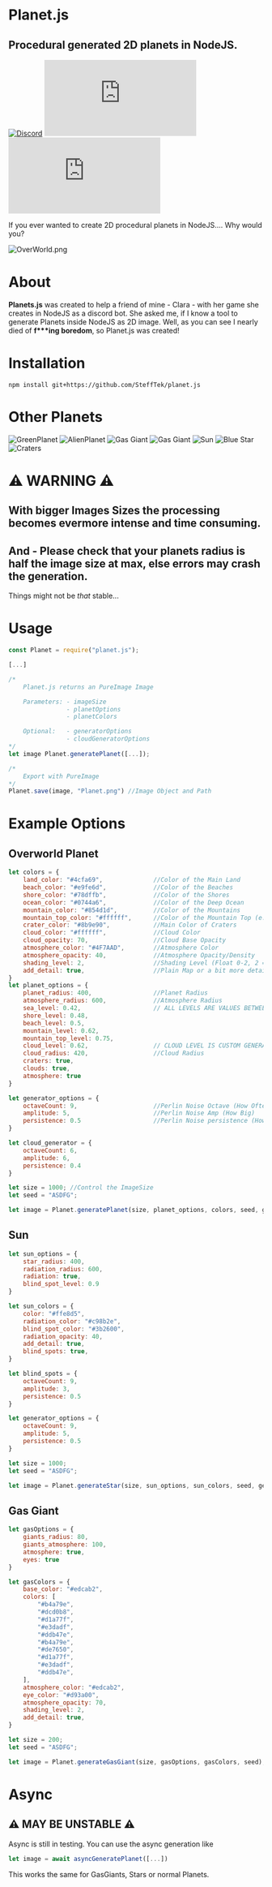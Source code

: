 # Planet.js
## Procedural generated 2D planets in NodeJS.
[![Discord](https://img.shields.io/discord/803319138260090910?color=%237289DA&label=Discord)](https://discord.gg/Qgv8DSMYM3) ![GitHub code size in bytes](https://img.shields.io/github/languages/code-size/stefftek/planet.js) ![GitHub issues](https://img.shields.io/github/issues/stefftek/planet.js)

If you ever wanted to create 2D procedural planets in NodeJS.... Why would you?

![OverWorld.png](https://raw.githubusercontent.com/SteffTek/planet.js/main/Overworld.png)

# About
**Planets.js** was created to help a friend of mine - Clara - with her game she creates in NodeJS as a discord bot. She asked me, if I know a tool to generate Planets inside NodeJS as 2D image. Well, as you can see I nearly died of __f***ing boredom__, so Planet.js was created!

# Installation
```
npm install git+https://github.com/SteffTek/planet.js
```

# Other Planets
![GreenPlanet](https://raw.githubusercontent.com/SteffTek/planet.js/main/Planets/GreenPlanet.png "GreenPlanet") ![AlienPlanet](https://raw.githubusercontent.com/SteffTek/planet.js/main/Planets/AlienPlanet.png "AlienPlanet") ![Gas Giant](https://raw.githubusercontent.com/SteffTek/planet.js/main/Planets/Moon.png "Moon") ![Gas Giant](https://raw.githubusercontent.com/SteffTek/planet.js/main/Planets/GasGiant.png "Gas Giant") ![Sun](https://raw.githubusercontent.com/SteffTek/planet.js/main/Planets/Sun.png "Sun") ![Blue Star](https://raw.githubusercontent.com/SteffTek/planet.js/main/Planets/BlueStar.png "Blue Star") ![Craters](https://raw.githubusercontent.com/SteffTek/planet.js/main/Planets/Craters.png "Craters")

# ⚠ WARNING ⚠
## With __bigger Images Sizes__ the processing becomes evermore intense and time consuming.
## __And__ - Please check that your planets radius is half the image size at max, else errors may crash the generation.
Things might not be _that_ stable...

# Usage
```js
const Planet = require("planet.js");

[...]

/*
    Planet.js returns an PureImage Image

    Parameters: - imageSize
                - planetOptions
                - planetColors

    Optional:   - generatorOptions
                - cloudGeneratorOptions
*/
let image Planet.generatePlanet([...]);

/*
    Export with PureImage
*/
Planet.save(image, "Planet.png") //Image Object and Path
```

# Example Options
## Overworld Planet
```js
let colors = {
    land_color: "#4cfa69",              //Color of the Main Land
    beach_color: "#e9fe6d",             //Color of the Beaches
    shore_color: "#78dffb",             //Color of the Shores
    ocean_color: "#0744a6",             //Color of the Deep Ocean
    mountain_color: "#854d1d",          //Color of the Mountains
    mountain_top_color: "#ffffff",      //Color of the Mountain Top (e.g. Snow)
    crater_color: "#8b9e90",            //Main Color of Craters
    cloud_color: "#ffffff",             //Cloud Color
    cloud_opacity: 70,                  //Cloud Base Opacity
    atmosphere_color: "#4F7AAD",        //Atmosphere Color
    atmosphere_opacity: 40,             //Atmosphere Opacity/Density
    shading_level: 2,                   //Shading Level (Float 0-2, 2 = Maximum)
    add_detail: true,                   //Plain Map or a bit more detailed?
}
let planet_options = {
    planet_radius: 400,                 //Planet Radius
    atmosphere_radius: 600,             //Atmosphere Radius
    sea_level: 0.42,                    // ALL LEVELS ARE VALUES BETWEEN 0 AND 1
    shore_level: 0.48,
    beach_level: 0.5,
    mountain_level: 0.62,
    mountain_top_level: 0.75,
    cloud_level: 0.62,                  // CLOUD LEVEL IS CUSTOM GENERATED AND NOT AFFECTED BY THE OTHER LEVELS
    cloud_radius: 420,                  //Cloud Radius
    craters: true,
    clouds: true,
    atmosphere: true
}

let generator_options = {
    octaveCount: 9,                     //Perlin Noise Octave (How Often)
    amplitude: 5,                       //Perlin Noise Amp (How Big)
    persistence: 0.5                    //Perlin Noise persistence (How Smooth, smaller number = smoother)
}

let cloud_generator = {
    octaveCount: 6,
    amplitude: 6,
    persistence: 0.4
}

let size = 1000; //Control the ImageSize
let seed = "ASDFG";

let image = Planet.generatePlanet(size, planet_options, colors, seed, generator_options, cloud_generator);
```

## Sun
```js
let sun_options = {
    star_radius: 400,
    radiation_radius: 600,
    radiation: true,
    blind_spot_level: 0.9
}

let sun_colors = {
    color: "#ffe8d5",
    radiation_color: "#c98b2e",
    blind_spot_color: "#3b2600",
    radiation_opacity: 40,
    add_detail: true,
    blind_spots: true,
}

let blind_spots = {
    octaveCount: 9,
    amplitude: 3,
    persistence: 0.5
}

let generator_options = {
    octaveCount: 9,
    amplitude: 5,
    persistence: 0.5
}

let size = 1000;
let seed = "ASDFG";

let image = Planet.generateStar(size, sun_options, sun_colors, seed, generator_options, blind_spots);
```

## Gas Giant
```js
let gasOptions = {
    giants_radius: 80,
    giants_atmosphere: 100,
    atmosphere: true,
    eyes: true
}

let gasColors = {
    base_color: "#edcab2",
    colors: [
        "#b4a79e",
        "#dcd0b8",
        "#d1a77f",
        "#e3dadf",
        "#ddb47e",
        "#b4a79e",
        "#de7650",
        "#d1a77f",
        "#e3dadf",
        "#ddb47e",
    ],
    atmosphere_color: "#edcab2",
    eye_color: "#d93a00",
    atmosphere_opacity: 70,
    shading_level: 2,
    add_detail: true,
}

let size = 200;
let seed = "ASDFG";

let image = Planet.generateGasGiant(size, gasOptions, gasColors, seed);
```

# Async
## ⚠ MAY BE UNSTABLE ⚠
Async is still in testing. You can use the async generation like
```javascript
let image = await asyncGeneratePlanet([...])
```
This works the same for GasGiants, Stars or normal Planets.